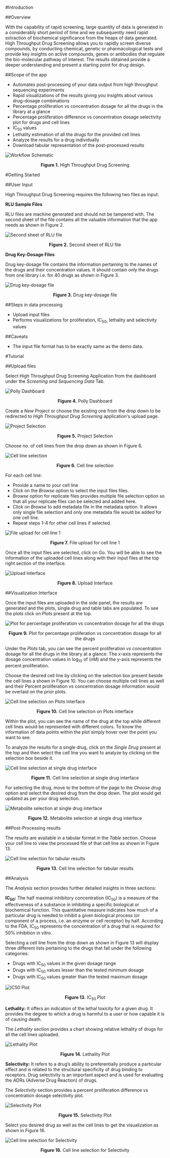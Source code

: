 #Introduction

##Overview

With the capability of rapid screening, large quantity of data is generated in a considerably short period of time and we subsequently need rapid extraction of biochemical significance from the heaps of data generated. High Throughput Drug Screening allows you to rapidly screen diverse compounds, by conducting chemical, genetic or pharmacological tests and provide key insights on active compounds, genes or antibodies that regulate the bio-molecular pathway of interest. The results obtained provide a deeper understanding and present a starting point for drug design.

##Scope of the app

*   Automates post-processing of your data output from high throughput sequencing experiments
*   Rapid visualizations of the results giving you insights about various drug-dosage combinations
*   Percentage proliferation vs concentration dosage for all the drugs in the library at a glance
*   Percentage proliferation difference vs concentration dosage selectivity plot for drugs and cell lines
*   IC<sub>50</sub> values
*   Lethality estimation of all the drugs for the provided cell lines
*   Analyze the results for a drug individually
*   Download tabular representation of the post-processed results

![Workflow Schematic](../img/HTS/Workflowschematic.png) <center>**Figure 1.** High Throughput Drug Screening</center>

#Getting Started

##User Input

High Throughput Drug Screening requires the following two files as input:

**RLU Sample Files**

RLU files are machine generated and should not be tampered with. The second sheet of the file contains all the valuable information that the app needs as shown in Figure 2.

![Second sheet of RLU file](../img/HTS/RLUfile.png) <center>**Figure 2.** Second sheet of RLU file</center>

**Drug Key-Dosage Files**

Drug key-dosage file contains the information pertaining to the names of the drugs and their concentration values. It should contain only the drugs from one library i.e. for 40 drugs as shown in Figure 3.

![Drug key-dosage file](../img/HTS/Dosagefile.png) <center>**Figure 3.** Drug key-dosage file</center>

##Steps in data processing

*   Upload input files
*   Performs visualizations for proliferation, IC<sub>50</sub>, lethality and selectivity values

##Caveats

*   The input file format has to be exactly same as the demo data.

#Tutorial

##Upload files

Select High Throughput Drug Screening Application from the dashboard under the *Screening and Sequencing Data* Tab.

![Polly Dashboard](../img/HTS/Dashboard.png) <center>**Figure 4.** Polly Dashboard</center>

Create a *New Project* or choose the existing one from the drop down to be redirected to *High Throughput Drug Screening* application's upload page.

![Project Selection](../img/HTS/Projectselection.png) <center>**Figure 5.** Project Selection</center>

Choose no. of cell lines from the drop down as shown in Figure 6.

![Cell line selection](../img/HTS/CLselection.png) <center>**Figure 6.** Cell line selection</center>

For each cell line:

*   Provide a name to your cell line
*   Click on the *Browse* option to select the input files files.
*   *Browse* option for replicate files provides multiple file selection option so that all your replicate files can be selected and added here.
*   Click on *Browse* to add metadata file in the metadata option. It allows only single file selection and only one metadata file would be added for one cell line.
*   Repeat steps 1-4 for other cell lines if selected.

![File upload for cell line 1](../img/HTS/CLupload.png) <center>**Figure 7.** File upload for cell line 1</center>

Once all the input files are selected, click on *Go*. You will be able to see the information of the uploaded cell lines along with their input files at the top right section of the interface.

![Upload Interface](../img/HTS/Uploadinterface.png) <center>**Figure 8.** Upload Interface</center>

##Visualization Interface

Once the input files are uploaded in the side panel, the results are generated and the plots, single drug and table tabs are populated. To see the plots click on *Plots* present at the top.

![Plot for percentage proliferation vs concentration dosage for all the drugs](../img/HTS/Plots1.png) <center>**Figure 9.** Plot for percentage proliferation vs concentration dosage for all the drugs</center>

Under the *Plots* tab, you can see the percent proliferation *vs* concentration dosage for all the drugs in the library at a glance. The x-axis represents the dosage concentration values in log<sub>10</sub> of (nM) and the y-axis represents the percent proliferation.

Choose the desired cell line by clicking on the selection box present beside the cell lines a shown in Figure 10. You can choose multiple cell lines as well and their Percent proliferation *vs* concentration dosage information would be overlaid on the prior plots.

![Cell line selection on Plots interface](../img/HTS/Plots2.png) <center>**Figure 10.** Cell line selection on Plots interface</center>

Within the plot, you can see the name of the drug at the top while different cell lines would be represented with different colors. To know the information of data points within the plot simply hover over the point you want to see.

To analyze the results for a single drug, click on the *Single Drug* present at the top and then select the cell line you want to analyze by clicking on the selection box beside it.

![Cell line selection at single drug interface](../img/HTS/Singledrug1.png) <center>**Figure 11.** Cell line selection at single drug interface</center>

For selecting the drug, move to the bottom of the page to the *Choose drug* option and select the desired drug from the drop down. The plot would get updated as per your drug selection.

![Metabolite selection at single drug interface](../img/HTS/Singledrug2.png) <center>**Figure 12.** Metabolite selection at single drug interface</center>

##Post-Processing results

The results are available in a tabular format in the *Table* section. Choose your cell line to view the processed file of that cell line as shown in Figure 13.

![Cell line selection for tabular results](../img/HTS/Table1.png) <center>**Figure 13.** Cell line selection for tabular results</center>

##Analysis

The *Analysis* section provides further detailed insights in three sections:

**IC<sub>50</sub>:** The half maximal inhibitory concentration (IC<sub>50</sub>) is a measure of the effectiveness of a substance in inhibiting a specific biological or biochemical function. This quantitative measure indicates how much of a particular drug is needed to inhibit a given biological process (or component of a process, i.e. an enzyme or cell receptor) by half. According to the FDA, IC<sub>50</sub> represents the concentration of a drug that is required for 50% inhibition in vitro.

Selecting a cell line from the drop down as shown in Figure 13 will display three different lists pertaining to the drugs that fall under the following categories:

*   Drugs with IC<sub>50</sub> values in the given dosage range
*   Drugs with IC<sub>50</sub> values lesser than the tested minimum dosage
*   Drugs with IC<sub>50</sub> values greater than the tested maximum dosage

![IC50 Plot](../img/HTS/Analysis1.png) <center>**Figure 13.** IC<sub>50</sub> Plot</center>

**Lethality:** It offers an indication of the lethal toxicity for a given drug. It provides the degree to which a drug is harmful to a user or how capable it is of causing death.

The *Lethality* section provides a chart showing relative lethality of drugs for all the cell lines uploaded.

![Lethality Plot](../img/HTS/Lethality.png) <center>**Figure 14.** Lethality Plot</center>

**Selectivity:** It refers to a drug’s ability to preferentially produce a particular effect and is related to the structural specificity of drug binding to receptors. Drug selectivity is an important aspect and is used for evaluating the ADRs (Adverse Drug Reaction) of drugs.

The *Selectivity* section provides a percent proliferation difference vs concentration dosage selectivity plot.

![Selectivity Plot](../img/HTS/Selectivity1.png) <center>**Figure 15.** Selectivity Plot</center>

Select you desired drug as well as the cell lines to get the visualization as shown in Figure 16.

![Cell line selection for Selectivity](../img/HTS/Selectivity2.png) <center>**Figure 16.** Cell line selection for Selectivity</center>

